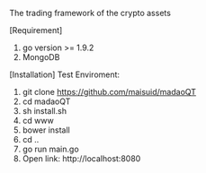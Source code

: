 The trading framework of the crypto assets


[Requirement]
1. go version >= 1.9.2
2. MongoDB

[Installation]
Test Enviroment:
1. git clone https://github.com/maisuid/madaoQT
2. cd madaoQT
3. sh install.sh
4. cd www
5. bower install
6. cd ..
7. go run main.go
8. Open link: http://localhost:8080